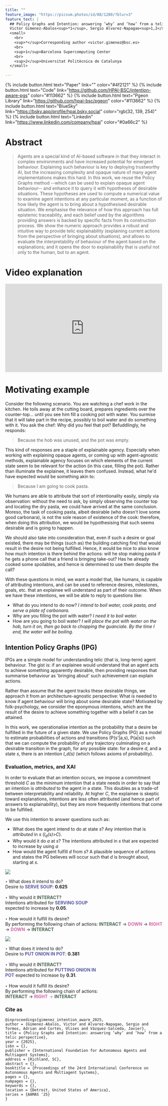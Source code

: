 ```yaml
---
title: ""
feature_image: "https://picsum.photos/id/88/1280/?blur=3"
feature_text: |
  ## Policy Graphs and Intention: answering ’why’ and ’how’ from a telic perspective
  Victor Gimenez-Abalos<sup>*1</sup>, Sergio Alvarez-Napagao<sup>1,2</sup>, Adrián Tormos<sup>1</sup>, <br> Ulises Cortés<sup>1,2</sup>, Javier Vazquez-Salceda<sup>1</sup>
  <small>
    <br>
    <sup>*</sup>Corresponding author <victor.gimenez@bsc.es>
    <br>
    <sup>1</sup>Barcelona Supercomputing Center
    <br>
    <sup>2</sup>Universitat Politècnica de Catalunya
  </small>
  
--- 
```



{% include button.html text="Paper" link="" color="#4f2121"  %} {% include button.html text="Code" link="https://github.com/HPAI-BSC/intention-aware-pgs" color="#113662"  %} {% include button.html text="Pgeon Library" link="https://github.com/hpai-bsc/pgeon" color="#113662"  %} {% include button.html text="BlueSky" link="https://bsky.app/profile/hpai.bsky.social" color="rgb(32, 139, 254)" %}  {% include button.html text="Linkedin" link="https://www.linkedin.com/company/hpai" color="#0a66c2" %}

# Abstract

> Agents are a special kind of AI-based software in that they interact in complex environments and have increased potential for emergent behaviour. 
Explaining such behaviour is key to deploying trustworthy AI, but the increasing complexity and opaque nature of many agent implementations makes this hard. 
In this work, we reuse the Policy Graphs method --which can be used to explain opaque agent behaviour-- and enhance it to query it with hypotheses of desirable situations. These hypotheses are used to compute a numerical value to examine agent intentions at any particular moment, as a function of how likely the agent is to bring about a hypothesised desirable situation. We emphasise the relevance of how this approach has full epistemic traceability, and each belief used by the algorithms providing answers is backed by specific facts from its construction process.
We show the numeric approach provides a robust and intuitive way
to provide telic explainability (explaining current actions from the perspective of bringing about situations), and allows to evaluate the interpretability of behaviour of the agent based on the explanations; and it opens the door to explainability that is useful not only to the human, but to an agent.

# Video explanation

<iframe width="502" height="282" src="https://www.youtube.com/embed/FOZkfVnE3vA" title="pgs" frameborder="0" allow="accelerometer; autoplay; clipboard-write; encrypted-media; gyroscope; picture-in-picture; web-share" referrerpolicy="strict-origin-when-cross-origin" allowfullscreen></iframe>

# Motivating example
Consider the following scenario. You are watching a chef work in the kitchen. He toils away at the cutting board,
prepares ingredients over the counter-top... until you see him fill a cooking pot with water. You surmise that it will
take part in the recipe, possibly to boil water and do something with it. You ask the chef: Why did you feel that pot?
Befuddlingly, he responds:

> Because the hob was unused, and the pot was empty.

This kind of responses are a staple of explainable agency. Especially when working with explaining opaque agents, or
coming up with agent-agnostic methods, explainable agency focuses on which elements of the current state seem
to be relevant for the action (in this case, filling the pot). Rather than illuminate the explainee, it leaves them 
confused. Instead, what he'd have expected would be something akin to:

> Because I am going to cook pasta.

We humans are able to attribute that sort of intentionality easily, simply via observation: without the need to ask, by
simply observing the counter top and locating the dry pasta, we could have arrived at the same conclusion. Moreso, the
task of cooking pasta, albeit desirable (who doesn't love some good carbonara), is not the sole reason of existence of
the cook: therefore, when doing this attribution, we would be hypothesising that such seems desirable and is going to 
happen. 

We should also take into consideration that, even if such a desire or goal existed, there may be things (such as)
the building catching fire) that would result in the desire not being fulfilled. Hence, it would be nice to also know 
how much intention is there behind the actions: will he stop making pasta if he gets a phone call that a friend is 
bringing take-out? Has he already cooked some spoilables, and hence is determined to use them despite the call?

With these questions in mind, we want a model that, like humans, is capable of attributing intentions, and can be used
to reference desires, milestones, goals, etc. that an explainee will understand as part of their outcome. When we have
these intentions, we will be able to reply to questions like:

* What do you intend to do now? _I intend to boil water, cook pasta, and serve a plate of carbonara._
* Why are you filling the pot with water? _I need it to boil water._
* How are you going to boil water? _I will place the pot with water on the hob, turn it on, then go back to chopping the 
guanciale. By the time I end, the water will be boiling._

## Intention Policy Graphs (IPG)

IPGs are a simple model for understanding telic (that is, long-term) agent behaviour. The gist is: if an explainee would 
understand that an agent acts to achieve something apparently desirable, then providing responses that summarise behaviour
as 'bringing about' such achievement can explain actions. 

Rather than assume that the agent tracks these desirable things, we approach it from an architecture-agnostic perspective:
What is needed to know if agent behaviour will bring about some desirable state? Motivated by folk-psychology, we
consider the eponymous intentions, which are the result of the desire to achieve something together with a belief it can
be attained.

In this work, we operationalise intention as the probability that a desire be fulfilled in the future of a given state.
We use Policy Graphs (PG) as a model to estimate probabilities of actions and transitions (P(s'|a,s), P(a|s)) such that
we can compute the probability of any trajectory culminating on a desirable transition in the graph, for any possible
state: for a desire _d_, and a state _s_, there is an intention _I_d(s)_ (which follows axioms of probability).

### Evaluation, metrics, and XAI

In order to evaluate that an intention occurs, we impose a commitment threshold _C_ as the minimum intention that a state
needs in order to say that an intention is _attributed_ to the agent in a state. 
This doubles as a trade-of between interpretability and reliability. At higher _C_, the explainee is skeptic 
toward explanations, intentions are less often attributed (and hence part of answers to explainability), but they are
more frequently intentions that come to be fulfilled.

We use this intention to answer questions such as: 
* What does the agent intend to do at state _s_? Any intention that is _attributed_ in _s_ (<i>I<sub>d</sub>(s)>C</i>).
* Why would it do _a_ at _s_? The intentions attributed in _s_ that are expected to increase by using _a_
* How would the agent fulfill _d_ from _s_? A plausible sequence of actions and states the PG believes will occur such 
that _d_ is brought about, starting at _s_.

<div class="grid">
    <div class="col-1">
        <div class="screenshot">
            <img class="screenshot" src="assets/screenshots/149.png">
        </div>
    </div>
    <div class="col-2">
        <p class="results-text">
            ‣ What does it intend to do?
            <br>
            <span class="results-text indented">Desire to <span style="color: #5A5AA2"><b>SERVE SOUP</b></span>: <span class="desire-moderate"><b>0.625</b></span></span>
            <br><br>
            ‣ Why would it <span style="color: #4A6551"><b>INTERACT</b></span>?
            <br>
            <span class="results-text indented">Intentions attributed for <span style="color: #5A5AA2"><b>SERVING SOUP</b></span></span><br><span class="results-text indented">expected to increase by <span class="desire-moderate"><b>0.05</b></span>.</span>
            <br><br>
            ‣ How would it fulfill its desire?
            <br>
            <span class="results-text indented">By performing the following chain of actions:</span>
            <span class="results-text indented"><span style="color: #4A6551"><b>INTERACT</b></span> → <span style="color: #d167a4"><b>DOWN</b></span> → <span style="color: #d167a4"><b>RIGHT</b></span></span><br><span class="results-text indented"> → <span style="color: #d167a4"><b>DOWN</b></span> → <span style="color: #4A6551"><b>INTERACT</b></span></span>
        </p>
    </div>
</div>

<div class="grid">
    <div class="col-1">
        <div class="screenshot">
            <img class="screenshot" src="assets/screenshots/54.png">
        </div>
    </div>
    <div class="col-2">
        <p class="results-text">
            ‣ What does it intend to do?
            <br>
            <span class="results-text indented">Desire to <span style="color: #5A5AA2"><b>PUT ONION IN POT</b></span>: <span class="desire-low"><b>0.381</b></span></span>
            <br><br>
            ‣ Why would it <span style="color: #4A6551"><b>INTERACT</b></span>?
            <br>
            <span class="results-text indented">Intentions attributed for <span style="color: #5A5AA2"><b>PUTTING ONION IN</b></span></span><br><span class="results-text indented"><span style="color: #5A5AA2"><b>POT</b></span> expected to increase by <span class="desire-high"><b>0.31</b></span>.</span>
            <br><br>
            ‣ How would it fulfill its desire?
            <br>
            <span class="results-text indented">By performing the following chain of actions:</span>
            <br>
            <span class="results-text indented"><span style="color: #4A6551"><b>INTERACT</b></span> → <span style="color: #d167a4"><b>RIGHT</b> → </span><span style="color: #4A6551"><b>INTERACT</b></span></span>
        </p>
    </div>
</div>


### Cite as

```
@inproceedings{gimenez_intention_aware_2025,
author = {Gimenez-Abalos, Victor and Alvarez-Napagao, Sergio and Tormos, Adrian and Cortés, Ulises and Vázquez-Salceda, Javier},
title = {Policy Graphs and Intention: answering ‘why’ and ‘how’ from a telic perspective},
year = {2025},
isbn = {},
publisher = {International Foundation for Autonomous Agents and Multiagent Systems},
address = {Richland, SC},
abstract = {},
booktitle = {Proceedings of the 24rd International Conference on Autonomous Agents and Multiagent Systems},
pages = {},
numpages = {},
keywords = {},
location = {Detroit, United States of America},
series = {AAMAS '25}
}
```
